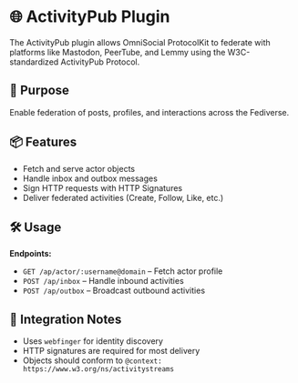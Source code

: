 # 🌐 ActivityPub Plugin

The ActivityPub plugin allows OmniSocial ProtocolKit to federate with platforms like Mastodon, PeerTube, and Lemmy using the W3C-standardized ActivityPub Protocol.

## 📌 Purpose

Enable federation of posts, profiles, and interactions across the Fediverse.

## 📦 Features

- Fetch and serve actor objects
- Handle inbox and outbox messages
- Sign HTTP requests with HTTP Signatures
- Deliver federated activities (Create, Follow, Like, etc.)

## 🛠 Usage

**Endpoints:**
- `GET /ap/actor/:username@domain` – Fetch actor profile
- `POST /ap/inbox` – Handle inbound activities
- `POST /ap/outbox` – Broadcast outbound activities

## 🔄 Integration Notes

- Uses `webfinger` for identity discovery
- HTTP signatures are required for most delivery
- Objects should conform to `@context: https://www.w3.org/ns/activitystreams`
